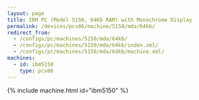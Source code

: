 ```yaml
---
layout: page
title: IBM PC (Model 5150, 64Kb RAM) with Monochrome Display
permalink: /devices/pcx86/machine/5150/mda/64kb/
redirect_from:
  - /configs/pc/machines/5150/mda/64kb/
  - /configs/pc/machines/5150/mda/64kb/index.xml/
  - /configs/pc/machines/5150/mda/64kb/machine.xml/
machines:
  - id: ibm5150
    type: pcx86
---
```


{% include machine.html id="ibm5150" %}
